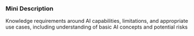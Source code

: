 ### Mini Description

Knowledge requirements around AI capabilities, limitations, and appropriate use cases, including understanding of basic AI concepts and potential risks
